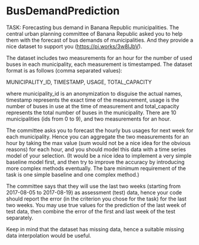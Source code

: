 # BusDemandPrediction

TASK: Forecasting bus demand in Banana Republic municipalities.
The central urban planning committee of Banana Republic asked you to help them with the forecast of bus demands of municipalities. And they provide a nice dataset to support you (https://pi.works/3w8IJbV). 


The dataset includes two measurements for an hour for the number of used buses in each municipality, each measurement is timestamped. The dataset format is as follows (comma separated values):


MUNICIPALITY_ID, TIMESTAMP, USAGE, TOTAL_CAPACITY


where municipality_id is an anonymization to disguise the actual names, timestamp represents the exact time of the measurement, usage is the number of buses in use at the time of measurement and total_capacity represents the total number of buses in the municipality. There are 10 municipalities (ids from 0 to 9), and two measurements for an hour.


The committee asks you to forecast the hourly bus usages for next week for each municipality. Hence you can aggregate the two measurements for an hour by taking the max value (sum would not be a nice idea for the obvious reasons) for each hour, and you should model this data with a time series model of your selection. (It would be a nice idea to implement a very simple baseline model first, and then try to improve the accuracy by introducing more complex methods eventually. The bare minimum requirement of the task is one simple baseline and one complex method.)


The committee says that they will use the last two weeks (starting from 2017-08-05 to 2017-08-19) as assessment (test) data, hence your code should report the error (in the criterion you chose for the task) for the last two weeks. You may use true values for the prediction of the last week of test data, then combine the error of the first and last week of the test separately.


Keep in mind that the dataset has missing data, hence a suitable missing data interpolation would be useful.
